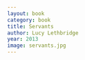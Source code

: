 ```yaml
---
layout: book
category: book
title: Servants
author: Lucy Lethbridge
year: 2013
image: servants.jpg
---
```

